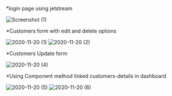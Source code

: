 *login page using jetstream

![Screenshot (1)](https://user-images.githubusercontent.com/67873730/99808980-af715c80-2b67-11eb-9d52-92f6a8ba88bf.png)


*Customers form with edit and delete options


![2020-11-20 (1)](https://user-images.githubusercontent.com/67873730/99816080-3414a880-2b71-11eb-8325-74971ad00a22.png)
![2020-11-20 (2)](https://user-images.githubusercontent.com/67873730/99816104-3bd44d00-2b71-11eb-87f7-077430fcd1e5.png)


*Customers Update form

![2020-11-20 (4)](https://user-images.githubusercontent.com/67873730/99817010-6246b800-2b72-11eb-8191-d252e19380d7.png)

*Using Component method linked customers-details in dashboard

![2020-11-20 (5)](https://user-images.githubusercontent.com/67873730/99817362-d2edd480-2b72-11eb-9353-2aabc655f508.png)
![2020-11-20 (6)](https://user-images.githubusercontent.com/67873730/99817373-d5e8c500-2b72-11eb-9844-86a6eddc84a1.png)
